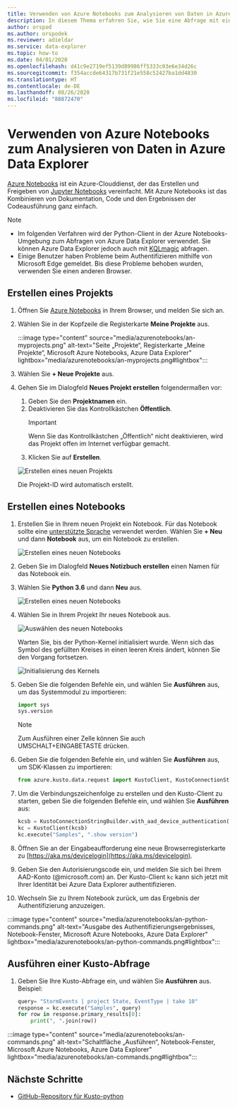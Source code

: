 ```yaml
---
title: Verwenden von Azure Notebooks zum Analysieren von Daten in Azure Data Explorer
description: In diesem Thema erfahren Sie, wie Sie eine Abfrage mit einem Azure Notebook erstellen.
author: orspod
ms.author: orspodek
ms.reviewer: adieldar
ms.service: data-explorer
ms.topic: how-to
ms.date: 04/01/2020
ms.openlocfilehash: d41c9e2719ef5139d89986ff5333c03e6e34d26c
ms.sourcegitcommit: f354accde64317b731f21e558c52427ba1dd4830
ms.translationtype: HT
ms.contentlocale: de-DE
ms.lasthandoff: 08/26/2020
ms.locfileid: "88872470"
---
```

# <a name="use-azure-notebooks-to-analyze-data-in-azure-data-explorer"></a>Verwenden von Azure Notebooks zum Analysieren von Daten in Azure Data Explorer

[Azure Notebooks](https://notebooks.azure.com/) ist ein Azure-Clouddienst, der das Erstellen und Freigeben von [Jupyter Notebooks](https://jupyter.org/) vereinfacht. Mit Azure Notebooks ist das Kombinieren von Dokumentation, Code und den Ergebnissen der Codeausführung ganz einfach.

> [!Note]
> * Im folgenden Verfahren wird der Python-Client in der Azure Notebooks-Umgebung zum Abfragen von Azure Data Explorer verwendet. Sie können Azure Data Explorer jedoch auch mit [KQLmagic](kqlmagic.md) abfragen.
> * Einige Benutzer haben Probleme beim Authentifizieren mithilfe von Microsoft Edge gemeldet. Bis diese Probleme behoben wurden, verwenden Sie einen anderen Browser.

## <a name="create-a-project"></a>Erstellen eines Projekts

1. Öffnen Sie [Azure Notebooks](https://notebooks.azure.com/) in Ihrem Browser, und melden Sie sich an.

1. Wählen Sie in der Kopfzeile die Registerkarte **Meine Projekte** aus. 

    :::image type="content" source="media/azurenotebooks/an-myprojects.png" alt-text="Seite „Projekte“, Registerkarte „Meine Projekte“, Microsoft Azure Notebooks, Azure Data Explorer" lightbox="media/azurenotebooks/an-myprojects.png#lightbox":::

1. Wählen Sie **+ Neue Projekte** aus.
    
1. Gehen Sie im Dialogfeld **Neues Projekt erstellen** folgendermaßen vor:
    1. Geben Sie den **Projektnamen** ein.
    1. Deaktivieren Sie das Kontrollkästchen **Öffentlich**.
        >[!Important]
        > Wenn Sie das Kontrollkästchen „Öffentlich“ nicht deaktivieren, wird das Projekt offen im Internet verfügbar gemacht.
    1. Klicken Sie auf **Erstellen**.
    
    ![Erstellen eines neuen Projekts](media/azurenotebooks/an-create-new-project-blank.png)

    Die Projekt-ID wird automatisch erstellt.

## <a name="create-a-notebook"></a>Erstellen eines Notebooks

1. Erstellen Sie in Ihrem neuen Projekt ein Notebook. Für das Notebook sollte eine [unterstützte Sprache](https://github.com/Azure/azure-kusto-python#minimum-requirements) verwendet werden.
Wählen Sie **+ Neu** und dann **Notebook** aus, um ein Notebook zu erstellen.

    ![Erstellen eines neuen Notebooks](media/azurenotebooks/an-create-new-notebook-menu.png) 

1. Geben Sie im Dialogfeld **Neues Notizbuch erstellen** einen Namen für das Notebook ein.

1. Wählen Sie **Python 3.6** und dann **Neu** aus.
    
    ![Erstellen eines neuen Notebooks](media/azurenotebooks/an-create-new-notebook.png) 
    
1. Wählen Sie in Ihrem Projekt Ihr neues Notebook aus.

    ![Auswählen des neuen Notebooks](media/azurenotebooks/an-select-notebook.png)

    Warten Sie, bis der Python-Kernel initialisiert wurde. Wenn sich das Symbol des gefüllten Kreises in einen leeren Kreis ändert, können Sie den Vorgang fortsetzen.

    ![Initialisierung des Kernels](media/azurenotebooks/an-python-init-icon.png)

1. Geben Sie die folgenden Befehle ein, und wählen Sie **Ausführen** aus, um das Systemmodul zu importieren:
    ```python
    import sys
    sys.version
    ```

    > [!Note]
    > Zum Ausführen einer Zelle können Sie auch UMSCHALT+EINGABETASTE drücken.

1.  Geben Sie die folgenden Befehle ein, und wählen Sie **Ausführen** aus, um SDK-Klassen zu importieren:
    ```python
    from azure.kusto.data.request import KustoClient, KustoConnectionStringBuilder
    ```

1.  Um die Verbindungszeichenfolge zu erstellen und den Kusto-Client zu starten, geben Sie die folgenden Befehle ein, und wählen Sie **Ausführen** aus:  
    ```python
    kcsb = KustoConnectionStringBuilder.with_aad_device_authentication("https://help.kusto.windows.net")
    kc = KustoClient(kcsb)
    kc.execute("Samples", ".show version")
    ```
1. Öffnen Sie an der Eingabeaufforderung eine neue Browserregisterkarte zu [https://aka.ms/devicelogin](https://aka.ms/devicelogin). 
   
1. Geben Sie den Autorisierungscode ein, und melden Sie sich bei Ihrem AAD-Konto (@microsoft.com) an. Der Kusto-Client `kc` kann sich jetzt mit Ihrer Identität bei Azure Data Explorer authentifizieren.

1. Wechseln Sie zu Ihrem Notebook zurück, um das Ergebnis der Authentifizierung anzuzeigen. 

:::image type="content" source="media/azurenotebooks/an-python-commands.png" alt-text="Ausgabe des Authentifizierungsergebnisses, Notebook-Fenster, Microsoft Azure Notebooks, Azure Data Explorer" lightbox="media/azurenotebooks/an-python-commands.png#lightbox":::

## <a name="execute-a-kusto-query"></a>Ausführen einer Kusto-Abfrage

1. Geben Sie Ihre Kusto-Abfrage ein, und wählen Sie **Ausführen** aus. Beispiel:

    ```python
    query= "StormEvents | project State, EventType | take 10"
    response = kc.execute("Samples", query)
    for row in response.primary_results[0]:
        print(", ".join(row))
    ```    

:::image type="content" source="media/azurenotebooks/an-commands.png" alt-text="Schaltfläche „Ausführen“, Notebook-Fenster, Microsoft Azure Notebooks, Azure Data Explorer" lightbox="media/azurenotebooks/an-commands.png#lightbox":::

## <a name="next-steps"></a>Nächste Schritte

* [GitHub-Repository für Kusto-python](https://github.com/Azure/azure-kusto-python)
